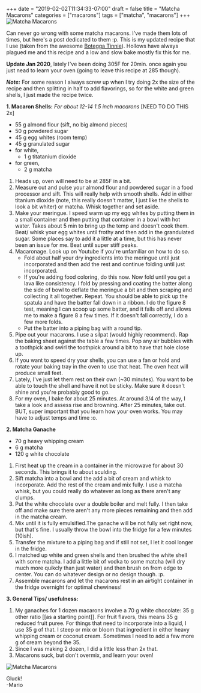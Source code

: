 +++
date = "2019-02-02T11:34:33-07:00"
draft = false
title = "Matcha Macarons"
categories = ["macarons"]
tags = ["matcha", "macarons"]
+++
![Matcha Macarons](https://farm8.staticflickr.com/7908/32518381727_eea7145abe_z.jpg)

Can never go wrong with some matcha macarons. I've made them lots of times, but here's a post dedicated to them :p. This is my updated recipe that I use (taken from the awesome [Botegga Tinnie](https://www.instagram.com/bottegatinnie/)). Hollows have always plagued me and this recipe and a low and slow bake mostly fix this for me. 

**Update Jan 2020**, lately I've been doing 305F for 20min. once again you just nead to learn your oven (going to leave this recipe at 285 though).  

***Note:*** For some reason I always screw up when I try doing 2x the size of the recipe and then splitting in half to add flavorings, so for the white and green shells, I just made the recipe twice.

**1. Macaron Shells:**  *For about 12-14 1.5 inch macarons*  [NEED TO DO THIS 2x]

- 55 g almond flour (sift, no big almond pieces)  
- 50 g powdered sugar    
- 45 g egg whites (room temp)  
- 45 g granulated sugar  
- for white,
    - 1 g titatanium dioxide
- for green,
    - 2 g matcha

1. Heads up, oven will need to be at 285F in a bit. 
2. Measure out and pulse your almond flour and powdered sugar in a food processor and sift. This will really help with smooth shells. Add in either titanium dioxide (note, this really doesn't matter, I just like the shells to look a bit whiter) or matcha. Whisk together and set aside.  
3. Make your meringue. I speed warm up my egg whites by putting them in a small container and then putting that container in a bowl with hot water. Takes about 5 min to bring up the temp and doesn't cook them.  
Beat/ whisk your egg whites until frothy and then add in the grandulated sugar. Some places say to add it a little at a time, but this has never been an issue for me. Beat until super stiff peaks.  
4. Macaronage. Look up on Youtube if you're unfamiliar on how to do so.   
    - Fold about half your dry ingredients into the meringue until just incorporated and then add the rest and continue folding until just incorporated. 
    - If you're adding food coloring, do this now. Now fold until you get a lava like consistency. I fold by pressing and coating the batter along the side of bowl to deflate the meringue a bit and then scraping and collecting it all together. Repeat. You should be able to pick up the spatula and have the batter fall down in a ribbon. I do the figure 8 test, meaning I can scoop up some batter, and it falls off and allows me to make a figure 8 a few times. If it doesn't fall correctly, I do a few more folds.  
    - Put the batter into a piping bag with a round tip.    
5. Pipe out your macarons. I use a silpat (would highly recommend). Rap the baking sheet against the table a few times. Pop any air bubbles with a toothpick and swirl the toothpick around a bit to have that hole close up.   
6. If you want to speed dry your shells, you can use a fan or hold and rotate your baking tray in the oven to use that heat. The oven heat will produce small feet. 
7. Lately, I've just let them rest on their own (~30 minutes). You want to be able to touch the shell and have it not be sticky. Make sure it doesn't shine and you're probably good to go.   
6. For my oven, I bake for about 25 minutes. At around 3/4 of the way, I take a look and assess rise and browning. After 25 minutes, take out. BUT, super important that you learn how your oven works. You may have to adjust temps and time :o.  

**2. Matcha Ganache**  

- 70 g heavy whipping cream
- 6 g matcha   
- 120 g white chocolate      

1. First heat up the cream in a container in the microwave for about 30 seconds. This brings it to about sculding. 
2. Sift matcha into a bowl and the add a bit of cream and whisk to incorporate. Add the rest of the cream and mix fully. I use a matcha whisk, but you could really do whatever as long as there aren't any clumps.
3. Put the white chocolate over a double boiler and melt fully. I then take off and make sure there aren't any more pieces remaining and then add in the matcha cream.
4. Mix until it is fully emulsified.The ganache will be not fully set right now, but that's fine. I usually throw the bowl into the fridge for a few minutes (10ish).
5. Transfer the mixture to a piping bag and if still not set, I let it cool longer in the fridge.
6. I matched up white and green shells and then brushed the white shell with some matcha. I add a little bit of vodka to some matcha (will dry much more quikcly than just water) and then brush on from edge to center. You can do whatever design or no design though. :p.
8. Assemble macarons and let the macarons rest in an airtight container in the fridge overnight for optimal chewiness!   

**3. General Tips/ usefulness:**
1. My ganaches for 1 dozen macarons involve a 70 g white chocolate: 35 g other ratio [[as a starting point]]. For fruit flavors, this means 35 g reduced fruit puree. For things that need to incorporate into a liquid, I use 35 g of that. I steep or mix or bloom that ingredient in either heavy whipping cream or coconut cream. Sometimes I need to add a few more g of cream beyond the 35.      
2. Since I was making 2 dozen, I did a little less than 2x that.    
3. Macarons suck, but don't overmix, and learn your oven!  

![Matcha Macarons](https://farm8.staticflickr.com/7888/46736987294_4e5650d466_z.jpg)

Gluck!    
-Mario